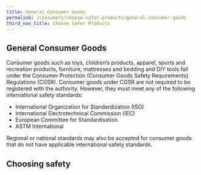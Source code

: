 ```yaml
---
title: General Consumer Goods
permalink: /consumers/choose-safer-products/general-consumer-goods
third_nav_title: Choose Safer Products
---
```

## General Consumer Goods
Consumer goods such as toys, children’s products, apparel, sports and recreation products, furniture, mattresses and bedding and DIY tools fall under the Consumer Protection (Consumer Goods Safety Requirements) Regulations (CGSR). Consumer goods under CGSR are not required to be registered with the authority. However, they must meet any of the following international safety standards:

* International Organization for Standardization (ISO)
* International Electrotechnical Commission (IEC)
* European Committee for Standardisation
* ASTM International

Regional or national standards may also be accepted for consumer goods that do not have applicable international safety standards.

## Choosing safety
